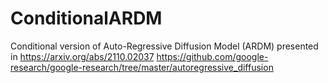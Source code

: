 # ConditionalARDM
Conditional version of Auto-Regressive Diffusion Model (ARDM) presented in https://arxiv.org/abs/2110.02037   https://github.com/google-research/google-research/tree/master/autoregressive_diffusion
